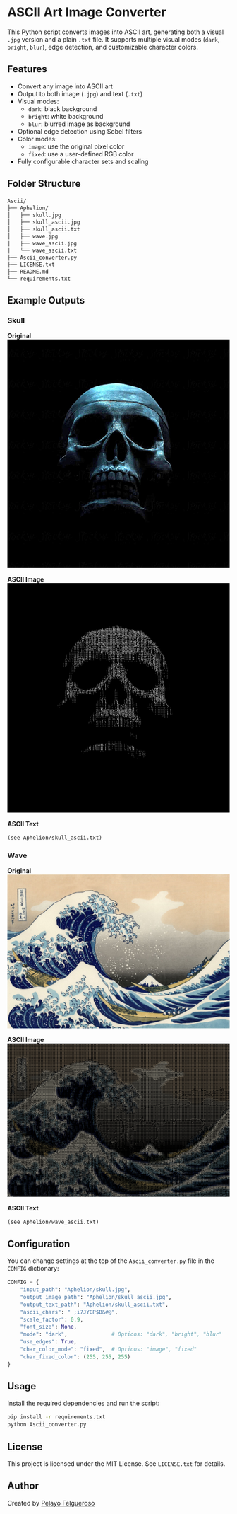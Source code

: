 # ASCII Art Image Converter

This Python script converts images into ASCII art, generating both a visual `.jpg` version and a plain `.txt` file.
It supports multiple visual modes (`dark`, `bright`, `blur`), edge detection, and customizable character colors.

## Features

- Convert any image into ASCII art
- Output to both image (`.jpg`) and text (`.txt`)
- Visual modes:
  - `dark`: black background
  - `bright`: white background
  - `blur`: blurred image as background
- Optional edge detection using Sobel filters
- Color modes:
  - `image`: use the original pixel color
  - `fixed`: use a user-defined RGB color
- Fully configurable character sets and scaling

## Folder Structure

```
Ascii/
├── Aphelion/
│   ├── skull.jpg
│   ├── skull_ascii.jpg
│   ├── skull_ascii.txt
│   ├── wave.jpg
│   ├── wave_ascii.jpg
│   └── wave_ascii.txt
├── Ascii_converter.py
├── LICENSE.txt
├── README.md
└── requirements.txt
```

## Example Outputs

### Skull

**Original**
![skull.jpg](Aphelion/skull.jpg)

**ASCII Image**
![skull_ascii.jpg](Aphelion/skull_ascii.jpg)

**ASCII Text**
```
(see Aphelion/skull_ascii.txt)
```

### Wave

**Original**
![wave.jpg](Aphelion/wave.jpg)

**ASCII Image**
![wave_ascii.jpg](Aphelion/wave_ascii.jpg)

**ASCII Text**
```
(see Aphelion/wave_ascii.txt)
```

## Configuration

You can change settings at the top of the `Ascii_converter.py` file in the `CONFIG` dictionary:

```python
CONFIG = {
    "input_path": "Aphelion/skull.jpg",
    "output_image_path": "Aphelion/skull_ascii.jpg",
    "output_text_path": "Aphelion/skull_ascii.txt",
    "ascii_chars": " ;i7JYGP$B&#@",
    "scale_factor": 0.9,
    "font_size": None,
    "mode": "dark",              # Options: "dark", "bright", "blur"
    "use_edges": True,
    "char_color_mode": "fixed",  # Options: "image", "fixed"
    "char_fixed_color": (255, 255, 255)
}
```

## Usage

Install the required dependencies and run the script:

```bash
pip install -r requirements.txt
python Ascii_converter.py
```

## License

This project is licensed under the MIT License. See `LICENSE.txt` for details.

## Author

Created by [Pelayo Felgueroso](https://github.com/ItsMatchesMalone)